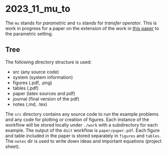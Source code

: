 # 2023_11_mu_to
The `mu` stands for *parametric* and `to` stands for *transfer operator*.
This is work in progress for a paper on the extension of the work in [this paper](https://git.bam.de/mechanics/paper/2020_02_multiscale) to the parametric setting.

## Tree
The following directory structure is used:

* src (any source code)
* system (system information)
* figures (.pdf, .png)
* tables (.pdf)
* paper (latex sources and pdf)
* journal (final version of the pdf)
* notes (.md, .tex)

The `src` directory contains any source code to run the example problems and any
code for plotting or creation of figures.
Each instance of the workflow will be stored locally under `./work` with a
subdirectory for each example. The output of the `doit` workflow is `paper/paper.pdf`.
Each figure and table included in the paper is stored separately in `figures` and `tables`.
The `notes` dir is used to write down ideas and important equations (project sheet).
